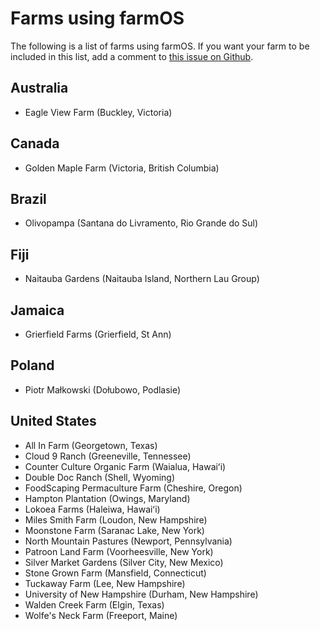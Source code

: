 # Farms using farmOS

The following is a list of farms using farmOS. If you want your farm to be
included in this list, add a comment to [this issue on Github].

## Australia

* Eagle View Farm (Buckley, Victoria)

## Canada

* Golden Maple Farm (Victoria, British Columbia)

## Brazil

* Olivopampa (Santana do Livramento, Rio Grande do Sul)

## Fiji

* Naitauba Gardens (Naitauba Island, Northern Lau Group)

## Jamaica

* Grierfield Farms (Grierfield, St Ann)

## Poland

* Piotr Małkowski (Dołubowo, Podlasie)

## United States

* All In Farm (Georgetown, Texas)
* Cloud 9 Ranch (Greeneville, Tennessee)
* Counter Culture Organic Farm (Waialua, Hawai&#699;i)
* Double Doc Ranch (Shell, Wyoming)
* FoodScaping Permaculture Farm (Cheshire, Oregon)
* Hampton Plantation (Owings, Maryland)
* Lokoea Farms (Haleiwa, Hawai&#699;i)
* Miles Smith Farm (Loudon, New Hampshire)
* Moonstone Farm (Saranac Lake, New York)
* North Mountain Pastures (Newport, Pennsylvania)
* Patroon Land Farm (Voorheesville, New York)
* Silver Market Gardens (Silver City, New Mexico)
* Stone Grown Farm (Mansfield, Connecticut)
* Tuckaway Farm (Lee, New Hampshire)
* University of New Hampshire (Durham, New Hampshire)
* Walden Creek Farm (Elgin, Texas)
* Wolfe's Neck Farm (Freeport, Maine)

[this issue on Github]: https://github.com/farmOS/farmOS.org/issues/12

